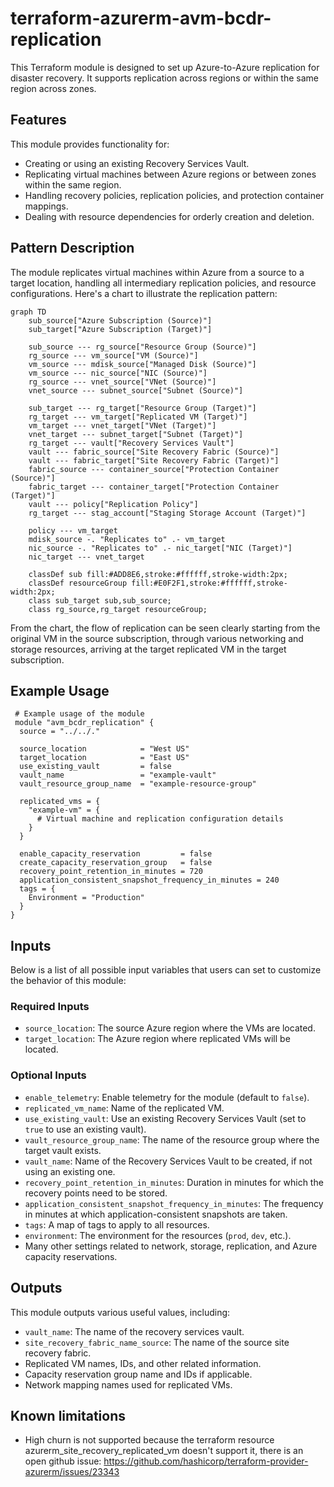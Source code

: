 
<!-- BEGIN_TF_DOCS -->

# terraform-azurerm-avm-bcdr-replication

This Terraform module is designed to set up Azure-to-Azure replication for disaster recovery. It supports replication across regions or within the same region across zones.

## Features

This module provides functionality for:

-   Creating or using an existing Recovery Services Vault.
-   Replicating virtual machines between Azure regions or between zones within the same region.
-   Handling recovery policies, replication policies, and protection container mappings.
-   Dealing with resource dependencies for orderly creation and deletion.

## Pattern Description

The module replicates virtual machines within Azure from a source to a target location, handling all intermediary replication policies, and resource configurations. Here's a chart to illustrate the replication pattern:

```mermaid
graph TD
    sub_source["Azure Subscription (Source)"]
    sub_target["Azure Subscription (Target)"]

    sub_source --- rg_source["Resource Group (Source)"]
    rg_source --- vm_source["VM (Source)"]
    vm_source --- mdisk_source["Managed Disk (Source)"]
    vm_source --- nic_source["NIC (Source)"]
    rg_source --- vnet_source["VNet (Source)"]
    vnet_source --- subnet_source["Subnet (Source)"]

    sub_target --- rg_target["Resource Group (Target)"]
    rg_target --- vm_target["Replicated VM (Target)"]
    vm_target --- vnet_target["VNet (Target)"]
    vnet_target --- subnet_target["Subnet (Target)"]
    rg_target --- vault["Recovery Services Vault"]
    vault --- fabric_source["Site Recovery Fabric (Source)"]
    vault --- fabric_target["Site Recovery Fabric (Target)"]
    fabric_source --- container_source["Protection Container (Source)"]
    fabric_target --- container_target["Protection Container (Target)"]
    vault --- policy["Replication Policy"]
    rg_target --- stag_account["Staging Storage Account (Target)"]

    policy --- vm_target
    mdisk_source -. "Replicates to" .- vm_target
    nic_source -. "Replicates to" .- nic_target["NIC (Target)"]
    nic_target --- vnet_target

    classDef sub fill:#ADD8E6,stroke:#ffffff,stroke-width:2px;
    classDef resourceGroup fill:#E0F2F1,stroke:#ffffff,stroke-width:2px;
    class sub_target sub,sub_source;
    class rg_source,rg_target resourceGroup;
```

From the chart, the flow of replication can be seen clearly starting from the original VM in the source subscription, through various networking and storage resources, arriving at the target replicated VM in the target subscription.

## Example Usage

```
 # Example usage of the module
 module "avm_bcdr_replication" {
  source = "../../."

  source_location            = "West US"
  target_location            = "East US"
  use_existing_vault         = false
  vault_name                 = "example-vault"
  vault_resource_group_name  = "example-resource-group"

  replicated_vms = {
    "example-vm" = {
      # Virtual machine and replication configuration details
    }
  }

  enable_capacity_reservation         = false
  create_capacity_reservation_group   = false
  recovery_point_retention_in_minutes = 720
  application_consistent_snapshot_frequency_in_minutes = 240
  tags = {
    Environment = "Production"
  }
}

```

## Inputs

Below is a list of all possible input variables that users can set to customize the behavior of this module:

### Required Inputs

-   `source_location`: The source Azure region where the VMs are located.
-   `target_location`: The Azure region where replicated VMs will be located.

### Optional Inputs

-   `enable_telemetry`: Enable telemetry for the module (default to `false`).
-   `replicated_vm_name`: Name of the replicated VM.
-   `use_existing_vault`: Use an existing Recovery Services Vault (set to `true` to use an existing vault).
-   `vault_resource_group_name`: The name of the resource group where the target vault exists.
-   `vault_name`: Name of the Recovery Services Vault to be created, if not using an existing one.
-   `recovery_point_retention_in_minutes`: Duration in minutes for which the recovery points need to be stored.
-   `application_consistent_snapshot_frequency_in_minutes`: The frequency in minutes at which application-consistent snapshots are taken.
-   `tags`: A map of tags to apply to all resources.
-   `environment`: The environment for the resources (`prod`, `dev`, etc.).
-   Many other settings related to network, storage, replication, and Azure capacity reservations.

## Outputs

This module outputs various useful values, including:

-   `vault_name`: The name of the recovery services vault.
-   `site_recovery_fabric_name_source`: The name of the source site recovery fabric.
-   Replicated VM names, IDs, and other related information.
-   Capacity reservation group name and IDs if applicable.
-   Network mapping names used for replicated VMs.

## Known limitations

- High  churn is not supported because the terraform resource azurerm_site_recovery_replicated_vm doesn't support it, there is an open github issue: https://github.com/hashicorp/terraform-provider-azurerm/issues/23343

<!-- END_TF_DOCS -->
